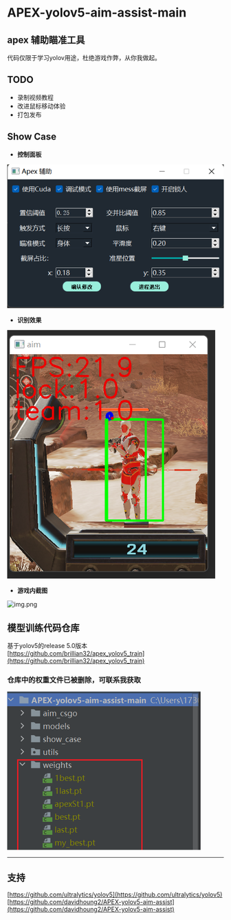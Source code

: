 # APEX-yolov5-aim-assist-main

## apex 辅助瞄准工具
  代码仅限于学习yolov用途，杜绝游戏作弊，从你我做起。

## TODO

- 录制视频教程
- 改进鼠标移动体验
- 打包发布

## Show Case

* **控制面板**

![img.png](img.png)


* **识别效果**

![img_1.png](show_case/img_1.png)

* **游戏内截图**

![img.png](show_case/img.png)

## 模型训练代码仓库
基于yolov5的release 5.0版本 [https://github.com/brillian32/apex_yolov5_train](https://github.com/brillian32/apex_yolov5_train)

### 仓库中的权重文件已被删除，可联系我获取

![img.png](show_case/3img.png)

----------------------------------
## 支持

[https://github.com/ultralytics/yolov5](https://github.com/ultralytics/yolov5)
[https://github.com/davidhoung2/APEX-yolov5-aim-assist](https://github.com/davidhoung2/APEX-yolov5-aim-assist)
